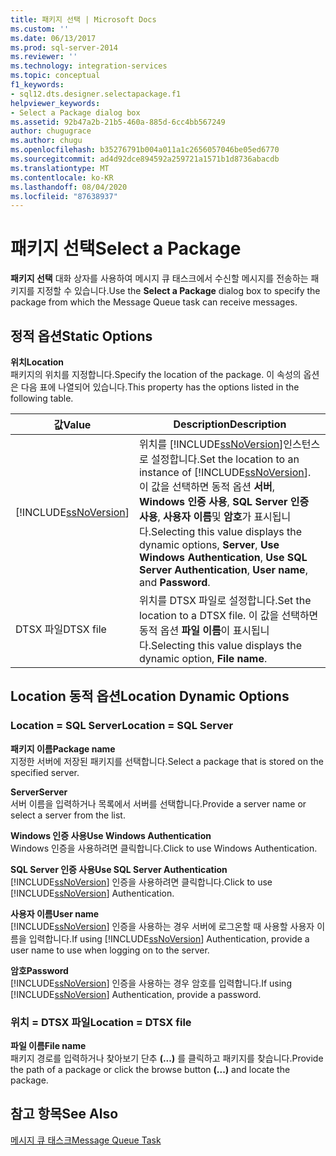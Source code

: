 ```yaml
---
title: 패키지 선택 | Microsoft Docs
ms.custom: ''
ms.date: 06/13/2017
ms.prod: sql-server-2014
ms.reviewer: ''
ms.technology: integration-services
ms.topic: conceptual
f1_keywords:
- sql12.dts.designer.selectapackage.f1
helpviewer_keywords:
- Select a Package dialog box
ms.assetid: 92b47a2b-21b5-460a-885d-6cc4bb567249
author: chugugrace
ms.author: chugu
ms.openlocfilehash: b35276791b004a011a1c2656057046be05ed6770
ms.sourcegitcommit: ad4d92dce894592a259721a1571b1d8736abacdb
ms.translationtype: MT
ms.contentlocale: ko-KR
ms.lasthandoff: 08/04/2020
ms.locfileid: "87638937"
---
```

# <a name="select-a-package"></a><span data-ttu-id="8959c-102">패키지 선택</span><span class="sxs-lookup"><span data-stu-id="8959c-102">Select a Package</span></span>
  <span data-ttu-id="8959c-103">**패키지 선택** 대화 상자를 사용하여 메시지 큐 태스크에서 수신할 메시지를 전송하는 패키지를 지정할 수 있습니다.</span><span class="sxs-lookup"><span data-stu-id="8959c-103">Use the **Select a Package** dialog box to specify the package from which the Message Queue task can receive messages.</span></span>  
  
## <a name="static-options"></a><span data-ttu-id="8959c-104">정적 옵션</span><span class="sxs-lookup"><span data-stu-id="8959c-104">Static Options</span></span>  
 <span data-ttu-id="8959c-105">**위치**</span><span class="sxs-lookup"><span data-stu-id="8959c-105">**Location**</span></span>  
 <span data-ttu-id="8959c-106">패키지의 위치를 지정합니다.</span><span class="sxs-lookup"><span data-stu-id="8959c-106">Specify the location of the package.</span></span> <span data-ttu-id="8959c-107">이 속성의 옵션은 다음 표에 나열되어 있습니다.</span><span class="sxs-lookup"><span data-stu-id="8959c-107">This property has the options listed in the following table.</span></span>  
  
|<span data-ttu-id="8959c-108">값</span><span class="sxs-lookup"><span data-stu-id="8959c-108">Value</span></span>|<span data-ttu-id="8959c-109">Description</span><span class="sxs-lookup"><span data-stu-id="8959c-109">Description</span></span>|  
|-----------|-----------------|  
|[!INCLUDE[ssNoVersion](../../includes/ssnoversion-md.md)]|<span data-ttu-id="8959c-110">위치를 [!INCLUDE[ssNoVersion](../../includes/ssnoversion-md.md)]인스턴스로 설정합니다.</span><span class="sxs-lookup"><span data-stu-id="8959c-110">Set the location to an instance of [!INCLUDE[ssNoVersion](../../includes/ssnoversion-md.md)].</span></span> <span data-ttu-id="8959c-111">이 값을 선택하면 동적 옵션 **서버**, **Windows 인증 사용**, **SQL Server 인증 사용**, **사용자 이름**및 **암호**가 표시됩니다.</span><span class="sxs-lookup"><span data-stu-id="8959c-111">Selecting this value displays the dynamic options, **Server**, **Use Windows Authentication**, **Use SQL Server Authentication**, **User name**, and **Password**.</span></span>|  
|<span data-ttu-id="8959c-112">DTSX 파일</span><span class="sxs-lookup"><span data-stu-id="8959c-112">DTSX file</span></span>|<span data-ttu-id="8959c-113">위치를 DTSX 파일로 설정합니다.</span><span class="sxs-lookup"><span data-stu-id="8959c-113">Set the location to a DTSX file.</span></span> <span data-ttu-id="8959c-114">이 값을 선택하면 동적 옵션 **파일 이름**이 표시됩니다.</span><span class="sxs-lookup"><span data-stu-id="8959c-114">Selecting this value displays the dynamic option, **File name**.</span></span>|  
  
## <a name="location-dynamic-options"></a><span data-ttu-id="8959c-115">Location 동적 옵션</span><span class="sxs-lookup"><span data-stu-id="8959c-115">Location Dynamic Options</span></span>  
  
### <a name="location--sql-server"></a><span data-ttu-id="8959c-116">Location = SQL Server</span><span class="sxs-lookup"><span data-stu-id="8959c-116">Location = SQL Server</span></span>  
 <span data-ttu-id="8959c-117">**패키지 이름**</span><span class="sxs-lookup"><span data-stu-id="8959c-117">**Package name**</span></span>  
 <span data-ttu-id="8959c-118">지정한 서버에 저장된 패키지를 선택합니다.</span><span class="sxs-lookup"><span data-stu-id="8959c-118">Select a package that is stored on the specified server.</span></span>  
  
 <span data-ttu-id="8959c-119">**Server**</span><span class="sxs-lookup"><span data-stu-id="8959c-119">**Server**</span></span>  
 <span data-ttu-id="8959c-120">서버 이름을 입력하거나 목록에서 서버를 선택합니다.</span><span class="sxs-lookup"><span data-stu-id="8959c-120">Provide a server name or select a server from the list.</span></span>  
  
 <span data-ttu-id="8959c-121">**Windows 인증 사용**</span><span class="sxs-lookup"><span data-stu-id="8959c-121">**Use Windows Authentication**</span></span>  
 <span data-ttu-id="8959c-122">Windows 인증을 사용하려면 클릭합니다.</span><span class="sxs-lookup"><span data-stu-id="8959c-122">Click to use Windows Authentication.</span></span>  
  
 <span data-ttu-id="8959c-123">**SQL Server 인증 사용**</span><span class="sxs-lookup"><span data-stu-id="8959c-123">**Use SQL Server Authentication**</span></span>  
 <span data-ttu-id="8959c-124">[!INCLUDE[ssNoVersion](../../includes/ssnoversion-md.md)] 인증을 사용하려면 클릭합니다.</span><span class="sxs-lookup"><span data-stu-id="8959c-124">Click to use [!INCLUDE[ssNoVersion](../../includes/ssnoversion-md.md)] Authentication.</span></span>  
  
 <span data-ttu-id="8959c-125">**사용자 이름**</span><span class="sxs-lookup"><span data-stu-id="8959c-125">**User name**</span></span>  
 <span data-ttu-id="8959c-126">[!INCLUDE[ssNoVersion](../../includes/ssnoversion-md.md)] 인증을 사용하는 경우 서버에 로그온할 때 사용할 사용자 이름을 입력합니다.</span><span class="sxs-lookup"><span data-stu-id="8959c-126">If using [!INCLUDE[ssNoVersion](../../includes/ssnoversion-md.md)] Authentication, provide a user name to use when logging on to the server.</span></span>  
  
 <span data-ttu-id="8959c-127">**암호**</span><span class="sxs-lookup"><span data-stu-id="8959c-127">**Password**</span></span>  
 <span data-ttu-id="8959c-128">[!INCLUDE[ssNoVersion](../../includes/ssnoversion-md.md)] 인증을 사용하는 경우 암호를 입력합니다.</span><span class="sxs-lookup"><span data-stu-id="8959c-128">If using [!INCLUDE[ssNoVersion](../../includes/ssnoversion-md.md)] Authentication, provide a password.</span></span>  
  
### <a name="location--dtsx-file"></a><span data-ttu-id="8959c-129">위치 = DTSX 파일</span><span class="sxs-lookup"><span data-stu-id="8959c-129">Location = DTSX file</span></span>  
 <span data-ttu-id="8959c-130">**파일 이름**</span><span class="sxs-lookup"><span data-stu-id="8959c-130">**File name**</span></span>  
 <span data-ttu-id="8959c-131">패키지 경로를 입력하거나 찾아보기 단추 **(...)** 를 클릭하고 패키지를 찾습니다.</span><span class="sxs-lookup"><span data-stu-id="8959c-131">Provide the path of a package or click the browse button **(...)** and locate the package.</span></span>  
  
## <a name="see-also"></a><span data-ttu-id="8959c-132">참고 항목</span><span class="sxs-lookup"><span data-stu-id="8959c-132">See Also</span></span>  
 [<span data-ttu-id="8959c-133">메시지 큐 태스크</span><span class="sxs-lookup"><span data-stu-id="8959c-133">Message Queue Task</span></span>](message-queue-task.md)  
  
  
